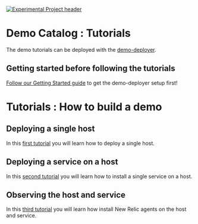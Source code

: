 [![Experimental Project header](https://github.com/newrelic/opensource-website/raw/master/src/images/categories/Experimental.png)](https://opensource.newrelic.com/oss-category/#experimental)

# Demo Catalog : Tutorials

The demo tutorials can be deployed with the [demo-deployer](https://github.com/newrelic/demo-deployer).

## Getting started before following the tutorials

[Follow our Getting Started guide](GETTING_STARTED.md) to get the demo-deployer setup first!

# Tutorials : How to build a demo

## Deploying a single host

In this [first tutorial](1_tutorial_provision_a_resource) you will learn how to deploy a single host.

## Deploying a service on a host

In this [second tutorial](2_tutorial_install_a_service) you will learn how to install a single service on a host.

## Observing the host and service

In this [third tutorial](tutorial_instrument_host_and_service) you will learn how install New Relic agents on the host and service.

